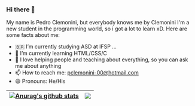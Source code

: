 ### Hi there 👋

My name is Pedro Clemonini, but everybody knows me by Clemonini
I'm a new student in the programming world, so i got a lot to learn xD.
Here are some facts about me:
- 🇧🇷 I’m currently studying ASD at IFSP ...
- 🌱 I’m currently learning HTML/CSS/C
- 💬 I love helping people and teaching about everything, so you can ask me about anything
- 📫 How to reach me: pclemonini-00@hotmail.com
- 😄 Pronouns: He/His


| <a href="https://github.com/anuraghazra/github-readme-stats"><img align="center" src="https://github-readme-stats.vercel.app/api?username=PedroClemonini&show_icons=true&include_all_commits=true&theme=dracula&hide_border=true" alt="Anurag's github stats" /></a> | <a href="https://github.com/anuraghazra/github-readme-stats"><img align="center" src="https://github-readme-stats.vercel.app/api/top-langs/?username=PedroClemonini&layout=compact&theme=dracula&hide_border=true" /></a> |
| ------------- | ------------- |
